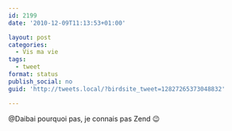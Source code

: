 ```yaml
---
id: 2199
date: '2010-12-09T11:13:53+01:00'

layout: post
categories:
  - Vis ma vie
tags:
  - tweet
format: status
publish_social: no
guid: 'http://tweets.local/?birdsite_tweet=12827265373048832'

---
```


@Daibai pourquoi pas, je connais pas Zend 😉